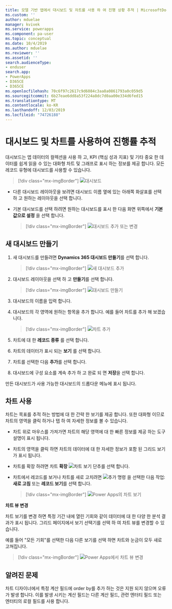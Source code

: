 ```yaml
---
title: 모델 기반 앱에서 대시보드 및 차트를 사용 하 여 진행 상황 추적 | MicrosoftDocs
ms.custom: ''
author: mduelae
manager: kvivek
ms.service: powerapps
ms.component: pa-user
ms.topic: conceptual
ms.date: 10/4/2019
ms.author: mduelae
ms.reviewer: ''
ms.assetid: ''
search.audienceType:
- enduser
search.app:
- PowerApps
- D365CE
- D365CE
ms.openlocfilehash: 70c6f97c2617c9d6084c3aa8a0861793a0c059d5
ms.sourcegitcommit: 6b27eae6dd8a53f224a8dc7d0aa00e334d6fed15
ms.translationtype: MT
ms.contentlocale: ko-KR
ms.lasthandoff: 12/03/2019
ms.locfileid: "74726188"
---
```

# <a name="track-your-progress-with-dashboards-and-charts"></a>대시보드 및 차트를 사용하여 진행률 추적

대시보드는 앱 데이터의 컬렉션을 사용 하 고, KPI (핵심 성과 지표) 및 기타 중요 한 데이터를 쉽게 읽을 수 있는 대화형 차트 및 그래프로 표시 하는 정보를 제공 합니다. 모든 레코드 유형에 대시보드를 사용할 수 있습니다.

> [!div class="mx-imgBorder"]
> ![대시보드](media/Dashboard.png "ダッシュボード") 

-  다른 대시보드 레이아웃을 보려면 대시보드 이름 옆에 있는 아래쪽 화살표를 선택 하 고 원하는 레이아웃을 선택 합니다.
-  기본 대시보드를 선택 하려면 원하는 대시보드를 표시 한 다음 화면 위쪽에서 **기본값으로 설정** 을 선택 합니다.

   > [!div class="mx-imgBorder"]
   > ![대시보드 추가 또는 변경](media/add_dashboard.png "대시보드 추가 또는 변경") 

## <a name="create-a-new-dashboard"></a>새 대시보드 만들기

1. 새 대시보드를 만들려면 **Dynamics 365 대시보드 만들기**를 선택 합니다. 

   > [!div class="mx-imgBorder"]
   > ![새 대시보드 추가](media/new_dashboard.png "새 대시보드 추가")
   
2. 대시보드 레이아웃을 선택 하 고 **만들기**를 선택 합니다.  

   > [!div class="mx-imgBorder"]
   > ![대시보드 만들기](media/create_dashboard.png "대시보드 만들기")
 
3. 대시보드의 이름을 입력 합니다. 
4. 대시보드의 각 영역에 원하는 항목을 추가 합니다. 예를 들어 차트를 추가 해 보겠습니다. 

   > [!div class="mx-imgBorder"]
   > ![차트 추가](media/add_chart.png "차트 추가")
 
 5. 차트에 대 한 **레코드 종류** 를 선택 합니다.
 6. 차트의 데이터가 표시 되는 **보기** 를 선택 합니다.
 7. 차트를 선택한 다음 **추가**를 선택 합니다.
 8. 대시보드에 구성 요소를 계속 추가 하 고 완료 되 면 **저장**을 선택 합니다. 
 
만든 대시보드가 사용 가능한 대시보드의 드롭다운 메뉴에 표시 됩니다.

## <a name="use-charts"></a>차트 사용 

차트는 목표를 추적 하는 방법에 대 한 간략 한 보기를 제공 합니다. 또한 대화형 이므로 차트의 영역을 클릭 하거나 탭 하 여 자세한 정보를 볼 수 있습니다.

-   차트 위로 마우스를 가져가면 차트의 해당 영역에 대 한 빠른 정보를 제공 하는 도구 설명이 표시 됩니다.
-   차트의 영역을 클릭 하면 차트의 데이터에 대 한 자세한 정보가 포함 된 그리드 보기가 표시 됩니다.
-   차트를 확장 하려면 차트 **확장**  ![차트 보기](media/expandviewbutton.png "차트 뷰 확장") 단추를 선택 합니다.
-   차트에서 레코드를 보거나 차트를 새로 고치려면 ![추가 명령](media/MoreButton.png "추가 명령") 을 선택한 다음 작업: **새로 고침** 또는 **레코드 보기**를 선택 합니다.
     
     > [!div class="mx-imgBorder"]
     > ![Power Apps의 차트 보기](media/ViewOfCharts.png "Power Apps의 차트 보기")  
       

**차트 뷰 변경**
 
차트 보기를 변경 하면 특정 기간 내에 열린 기회와 같이 데이터에 대 한 다양 한 분석 결과가 표시 됩니다. 그리드 페이지에서 보기 선택기를 선택 하 여 차트 뷰를 변경할 수 있습니다.

예를 들어 "모든 기회"를 선택한 다음 다른 보기를 선택 하면 차트와 눈금이 모두 새로 고쳐집니다.

> [!div class="mx-imgBorder"]
> ![Power Apps에서 차트 뷰 변경](media/ChangeChartView.png "Power Apps에서 차트 뷰 변경")

## <a name="known-issues"></a>알려진 문제  
차트 디자이너에서 특정 계산 필드에 order by를 추가 하는 것은 지원 되지 않으며 오류가 발생 합니다.  이를 발생 시키는 계산 필드는 다른 계산 필드, 관련 엔터티 필드 또는 엔터티의 로컬 필드를 사용 합니다.



